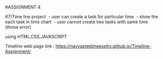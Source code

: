 #ASSIGNMENT 4

#7)Time line project  - user can create a task for particular time  - show the each task in time chart  - user cannot create two tasks with same time (throw error)

using HTML,CSS,JAVASCRIPT

Timeline web page link : https://navyasreebheesetty.github.io/Timeline-Assignment/
